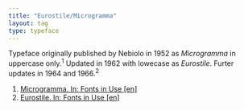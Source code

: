 ```yaml
---
title: "Eurostile/Microgramma"
layout: tag
type: typeface
---
```


Typeface originally published by Nebiolo in 1952 as <em>Microgramma</em> in uppercase only.<sup>1</sup> Updated in 1962 with lowecase as <em>Eurostile</em>. Furter updates in 1964 and 1966.<sup>2</sup>

<ol class="footnotes">
<li><a class="fn-link" href="https://fontsinuse.com/typefaces/1847/microgramma">Microgramma. In: Fonts in Use [en]</a></li>
<li><a class="fn-link" href="https://fontsinuse.com/typefaces/3424/eurostile">Eurostile. In: Fonts in Use [en]</a></li>
</ol>
